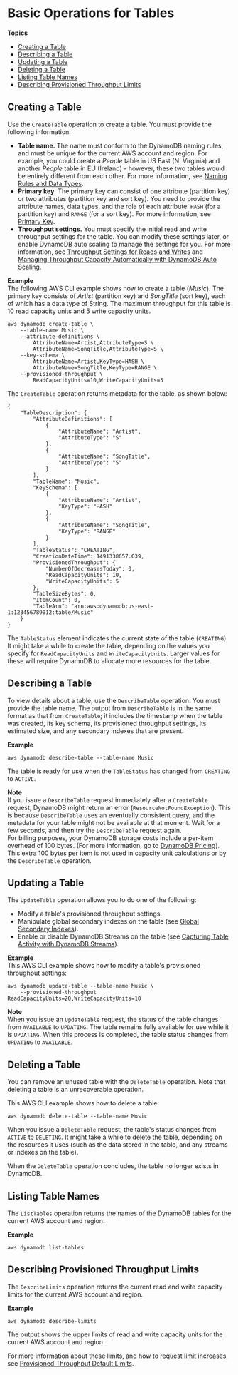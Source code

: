 # Basic Operations for Tables<a name="WorkingWithTables.Basics"></a>

**Topics**
+ [Creating a Table](#WorkingWithTables.Basics.CreateTable)
+ [Describing a Table](#WorkingWithTables.Basics.DescribeTable)
+ [Updating a Table](#WorkingWithTables.Basics.UpdateTable)
+ [Deleting a Table](#WorkingWithTables.Basics.DeleteTable)
+ [Listing Table Names](#WorkingWithTables.Basics.ListTables)
+ [Describing Provisioned Throughput Limits](#WorkingWithTables.Basics.DescribeLimits)

## Creating a Table<a name="WorkingWithTables.Basics.CreateTable"></a>

Use the `CreateTable` operation to create a table\. You must provide the following information:
+ **Table name\.** The name must conform to the DynamoDB naming rules, and must be unique for the current AWS account and region\. For example, you could create a *People* table in US East \(N\. Virginia\) and another *People* table in EU \(Ireland\) \- however, these two tables would be entirely different from each other\. For more information, see [Naming Rules and Data Types](HowItWorks.NamingRulesDataTypes.md)\.
+ **Primary key\.** The primary key can consist of one attribute \(partition key\) or two attributes \(partition key and sort key\)\. You need to provide the attribute names, data types, and the role of each attribute: `HASH` \(for a partition key\) and `RANGE` \(for a sort key\)\. For more information, see [Primary Key](HowItWorks.CoreComponents.md#HowItWorks.CoreComponents.PrimaryKey)\.
+ **Throughput settings\.** You must specify the initial read and write throughput settings for the table\. You can modify these settings later, or enable DynamoDB auto scaling to manage the settings for you\. For more information, see [Throughput Settings for Reads and Writes](ProvisionedThroughput.md) and [Managing Throughput Capacity Automatically with DynamoDB Auto Scaling](AutoScaling.md)\.

**Example**  
The following AWS CLI example shows how to create a table \(*Music*\)\. The primary key consists of *Artist* \(partition key\) and *SongTitle* \(sort key\), each of which has a data type of String\. The maximum throughput for this table is 10 read capacity units and 5 write capacity units\.  

```
aws dynamodb create-table \
    --table-name Music \
    --attribute-definitions \
        AttributeName=Artist,AttributeType=S \
        AttributeName=SongTitle,AttributeType=S \
    --key-schema \
        AttributeName=Artist,KeyType=HASH \
        AttributeName=SongTitle,KeyType=RANGE \
    --provisioned-throughput \
        ReadCapacityUnits=10,WriteCapacityUnits=5
```

The `CreateTable` operation returns metadata for the table, as shown below:

```
{
    "TableDescription": {
        "AttributeDefinitions": [
            {
                "AttributeName": "Artist",
                "AttributeType": "S"
            },
            {
                "AttributeName": "SongTitle",
                "AttributeType": "S"
            }
        ],
        "TableName": "Music",
        "KeySchema": [
            {
                "AttributeName": "Artist",
                "KeyType": "HASH"
            },
            {
                "AttributeName": "SongTitle",
                "KeyType": "RANGE"
            }
        ],
        "TableStatus": "CREATING",
        "CreationDateTime": 1491338657.039,
        "ProvisionedThroughput": {
            "NumberOfDecreasesToday": 0,
            "ReadCapacityUnits": 10,
            "WriteCapacityUnits": 5
        },
        "TableSizeBytes": 0,
        "ItemCount": 0,
        "TableArn": "arn:aws:dynamodb:us-east-1:123456789012:table/Music"
    }
}
```

The `TableStatus` element indicates the current state of the table \(`CREATING`\)\. It might take a while to create the table, depending on the values you specify for `ReadCapacityUnits` and `WriteCapacityUnits`\. Larger values for these will require DynamoDB to allocate more resources for the table\.

## Describing a Table<a name="WorkingWithTables.Basics.DescribeTable"></a>

To view details about a table, use the `DescribeTable` operation\. You must provide the table name\. The output from `DescribeTable` is in the same format as that from `CreateTable`; it includes the timestamp when the table was created, its key schema, its provisioned throughput settings, its estimated size, and any secondary indexes that are present\.

**Example**  

```
aws dynamodb describe-table --table-name Music
```

The table is ready for use when the `TableStatus` has changed from `CREATING` to `ACTIVE`\.

**Note**  
If you issue a `DescribeTable` request immediately after a `CreateTable` request, DynamoDB might return an error \(`ResourceNotFoundException`\)\. This is because `DescribeTable` uses an eventually consistent query, and the metadata for your table might not be available at that moment\. Wait for a few seconds, and then try the `DescribeTable` request again\.  
For billing purposes, your DynamoDB storage costs include a per\-item overhead of 100 bytes\. \(For more information, go to [DynamoDB Pricing](https://aws.amazon.com/dynamodb/pricing/)\)\. This extra 100 bytes per item is not used in capacity unit calculations or by the `DescribeTable` operation\. 

## Updating a Table<a name="WorkingWithTables.Basics.UpdateTable"></a>

The `UpdateTable` operation allows you to do one of the following:
+ Modify a table's provisioned throughput settings\.
+ Manipulate global secondary indexes on the table \(see [Global Secondary Indexes](GSI.md)\)\.
+ Enable or disable DynamoDB Streams on the table \(see [Capturing Table Activity with DynamoDB Streams](Streams.md)\)\.

**Example**  
This AWS CLI example shows how to modify a table's provisioned throughput settings:  

```
aws dynamodb update-table --table-name Music \
    --provisioned-throughput ReadCapacityUnits=20,WriteCapacityUnits=10
```

**Note**  
When you issue an `UpdateTable` request, the status of the table changes from `AVAILABLE` to `UPDATING`\. The table remains fully available for use while it is `UPDATING`\. When this process is completed, the table status changes from `UPDATING` to `AVAILABLE`\.

## Deleting a Table<a name="WorkingWithTables.Basics.DeleteTable"></a>

You can remove an unused table with the `DeleteTable` operation\. Note that deleting a table is an unrecoverable operation\.

This AWS CLI example shows how to delete a table:

```
aws dynamodb delete-table --table-name Music
```

When you issue a `DeleteTable` request, the table's status changes from `ACTIVE` to `DELETING`\. It might take a while to delete the table, depending on the resources it uses \(such as the data stored in the table, and any streams or indexes on the table\)\.

When the `DeleteTable` operation concludes, the table no longer exists in DynamoDB\.

## Listing Table Names<a name="WorkingWithTables.Basics.ListTables"></a>

The `ListTables` operation returns the names of the DynamoDB tables for the current AWS account and region\.

**Example**  

```
aws dynamodb list-tables
```

## Describing Provisioned Throughput Limits<a name="WorkingWithTables.Basics.DescribeLimits"></a>

The `DescribeLimits` operation returns the current read and write capacity limits for the current AWS account and region\.

**Example**  

```
aws dynamodb describe-limits
```
The output shows the upper limits of read and write capacity units for the current AWS account and region\.

For more information about these limits, and how to request limit increases, see [Provisioned Throughput Default Limits](Limits.md#default-limits-throughput)\.